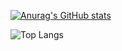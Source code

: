 [![Anurag's GitHub stats](https://github-readme-stats.vercel.app/api?username=Gravity-vV)](https://github.com/anuraghazra/github-readme-stats)

![Top Langs](https://github-readme-stats.vercel.app/api/top-langs/?username=Gravity-vV&layout=compact)
